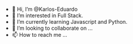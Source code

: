- 👋 Hi, I’m @Karlos-Eduardo
- 👀 I’m interested in Full Stack.
- 🌱 I’m currently learning Javascript and Python.
- 💞️ I’m looking to collaborate on ...
- 📫 How to reach me ...

<!---
Karlos-Eduardo/Karlos-Eduardo is a ✨ special ✨ repository because its `README.md` (this file) appears on your GitHub profile.
You can click the Preview link to take a look at your changes.
--->
